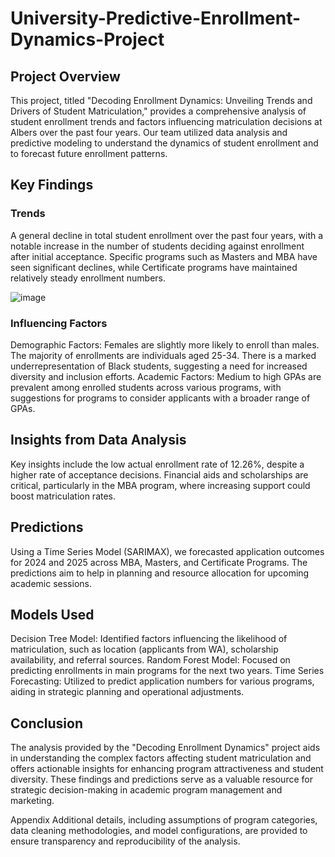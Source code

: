 # University-Predictive-Enrollment-Dynamics-Project

## Project Overview
This project, titled "Decoding Enrollment Dynamics: Unveiling Trends and Drivers of Student Matriculation," provides a comprehensive analysis of student enrollment trends and factors influencing matriculation decisions at Albers over the past four years. Our team utilized data analysis and predictive modeling to understand the dynamics of student enrollment and to forecast future enrollment patterns.

## Key Findings
### Trends
A general decline in total student enrollment over the past four years, with a notable increase in the number of students deciding against enrollment after initial acceptance.
Specific programs such as Masters and MBA have seen significant declines, while Certificate programs have maintained relatively steady enrollment numbers.

![image](https://github.com/Amrapali03/University-predictive-Enrollment-Dynamics-Project/assets/114306627/56f05e0a-5eeb-464b-84d4-39ffdd7b5c00)

### Influencing Factors
Demographic Factors: Females are slightly more likely to enroll than males. The majority of enrollments are individuals aged 25-34. There is a marked underrepresentation of Black students, suggesting a need for increased diversity and inclusion efforts.
Academic Factors: Medium to high GPAs are prevalent among enrolled students across various programs, with suggestions for programs to consider applicants with a broader range of GPAs.

## Insights from Data Analysis
Key insights include the low actual enrollment rate of 12.26%, despite a higher rate of acceptance decisions.
Financial aids and scholarships are critical, particularly in the MBA program, where increasing support could boost matriculation rates.

## Predictions
Using a Time Series Model (SARIMAX), we forecasted application outcomes for 2024 and 2025 across MBA, Masters, and Certificate Programs. The predictions aim to help in planning and resource allocation for upcoming academic sessions.

## Models Used
Decision Tree Model: Identified factors influencing the likelihood of matriculation, such as location (applicants from WA), scholarship availability, and referral sources.
Random Forest Model: Focused on predicting enrollments in main programs for the next two years.
Time Series Forecasting: Utilized to predict application numbers for various programs, aiding in strategic planning and operational adjustments.

## Conclusion
The analysis provided by the "Decoding Enrollment Dynamics" project aids in understanding the complex factors affecting student matriculation and offers actionable insights for enhancing program attractiveness and student diversity. These findings and predictions serve as a valuable resource for strategic decision-making in academic program management and marketing.

Appendix
Additional details, including assumptions of program categories, data cleaning methodologies, and model configurations, are provided to ensure transparency and reproducibility of the analysis.

